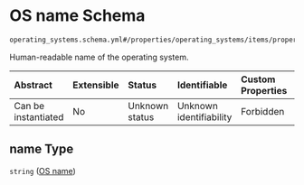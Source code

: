 # OS name Schema

```txt
operating_systems.schema.yml#/properties/operating_systems/items/properties/name
```

Human-readable name of the operating system.

| Abstract            | Extensible | Status         | Identifiable            | Custom Properties | Additional Properties | Access Restrictions | Defined In                                                          |
| :------------------ | :--------- | :------------- | :---------------------- | :---------------- | :-------------------- | :------------------ | :------------------------------------------------------------------ |
| Can be instantiated | No         | Unknown status | Unknown identifiability | Forbidden         | Allowed               | none                | [device.schema.json*](../device.schema.json "open original schema") |

## name Type

`string` ([OS name](device-properties-operating-systems-operating-system-properties-os-name.md))
